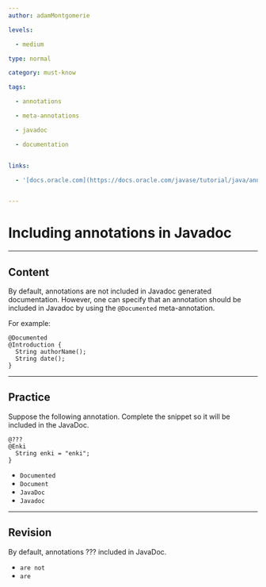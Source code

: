 ```yaml
---
author: adamMontgomerie

levels:

  - medium

type: normal

category: must-know

tags:

  - annotations

  - meta-annotations

  - javadoc

  - documentation


links:

  - '[docs.oracle.com](https://docs.oracle.com/javase/tutorial/java/annotations/predefined.html){website}'


---
```


# Including annotations in Javadoc

---

## Content

By default, annotations are not included in Javadoc generated documentation. However, one can specify that an annotation should be included in Javadoc by using the `@Documented` meta-annotation.

For example:

```
@Documented
@Introduction {
  String authorName();
  String date();
}
```

---

## Practice

Suppose the following annotation. Complete the snippet so it will be included in the JavaDoc.

```
@???
@Enki
  String enki = "enki";
}
```

- `Documented`
- `Document`
- `JavaDoc`
- `Javadoc`

---

## Revision

By default, annotations ??? included in JavaDoc.

- `are not`
- `are`
